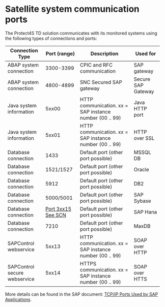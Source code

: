 # Satellite system communication ports

The Protect4S TD solution communicates with its monitored systems using the following types of connections and ports:

| **Connection Type**          | **Port (range)**                                        | **Description**                                          | **Used for**       |
| ---------------------------- | ------------------------------------------------------- | -------------------------------------------------------- | ------------------ |
| ABAP system connection       | 3300-3399                                               | CPIC and RFC communication                               | SAP gateway        |
| ABAP system connection       | 4800-4899                                               | SNC Secured SAP gateway                                  | Secure SAP Gateway |
| Java system information      | 5xx00                                                   | HTTP communication. xx = SAP instance number (00 .. 99)  | Java HTTP port     |
| Java system information      | 5xx01                                                   | HTTP communication. xx = SAP instance number (00 .. 99)  | HTTP over SSL      |
| Database connection          | 1433                                                    | Default port (other port possible)                       | MSSQL DB           |
| Database connection          | 1521/1527                                               | Default port (other port possible)                       | Oracle             |
| Database connection          | 5912                                                    | Default port (other port possible)                       | DB2                |
| Database connection          | 5000/5001                                               | Default port (other port possible)                       | SAP Sybase         |
| Database connection          | [Port 3xx15 See SCN](https://help.sap.com/viewer/ports) | Default port (other port possible)                       | SAP Hana           |
| Database connection          | 7210                                                    | Default port (other port possible)                       | MaxDB              |
| SAPControl webservice        | 5xx13                                                   | HTTP communication. xx = SAP instance number (00 .. 99)  | SOAP over HTTP     |
| SAPControl secure webservice | 5xx14                                                   | HTTPS communication. xx = SAP instance number (00 .. 99) | SOAP over HTTS     |

More details can be found in the SAP document: [TCP/IP Ports Used by SAP Applications](http://www.sdn.sap.com/irj/scn/go/portal/prtroot/docs/library/uuid/4e515a43-0e01-0010-2da1-9bcc452c280b?QuickLink=index\&overridelayout=true&42472931642836).
